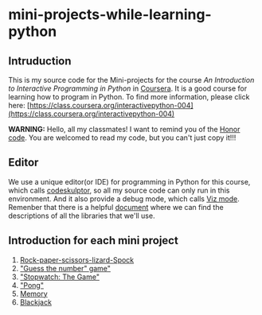 # mini-projects-while-learning-python
## Intruduction
This is my source code for the Mini-projects for the course _An Introduction to Interactive Programming in Python_ in [Coursera](https://www.coursera.org). It is a good course for learning how to program in Python. To find more information, please click here: [https://class.coursera.org/interactivepython-004](https://class.coursera.org/interactivepython-004)

**WARNING:**
Hello, all my classmates! I want to remind you of the [Honor code](https://class.coursera.org/interactivepython-004/wiki/honorcode). You are welcomed to read my code, but you can't just copy it!!!

## Editor
We use a unique editor(or IDE) for programming in Python for this course, which calls [codeskulptor](http://www.codeskulptor.org/), so all my source code can only run in this environment. And it also provide a debug mode, which calls [Viz mode](http://www.codeskulptor.org/viz/). Remenber that there is a helpful [document](http://www.codeskulptor.org/docs.html#tabs-Python) where we can find the descriptions of all the libraries that we'll use.

## Introduction for each mini project
1. [Rock-paper-scissors-lizard-Spock](https://class.coursera.org/interactivepython-004/human_grading/view/courses/972072/assessments/28/)
2. ["Guess the number" game"](https://class.coursera.org/interactivepython-004/human_grading/view/courses/972072/assessments/29/)
3. ["Stopwatch: The Game"](https://class.coursera.org/interactivepython-004/human_grading/view/courses/972072/assessments/30/)
4. ["Pong"](https://class.coursera.org/interactivepython-004/human_grading/view/courses/972072/assessments/31/)
5. [Memory](https://class.coursera.org/interactivepython-004/human_grading/view/courses/972072/assessments/32/)
6. [Blackjack](https://class.coursera.org/interactivepython-004/human_grading/view/courses/972072/assessments/33/)